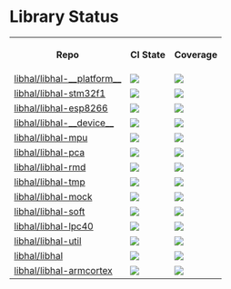 # Library Status

<table>
  <tr>
    <th>
      <p>Repo</p>
    </th>
    <th>
      <p>CI State</p>
    </th>
    <th>
      <p>Coverage</p>
    </th>
  </tr>
  <tr>
    <td>
      <a href="https://github.com/libhal/libhal-__platform__/">libhal/libhal-__platform__</a>
    </td>
    <td>
      <a href="https://github.com/libhal/libhal-__platform__/actions/workflows/ci.yml"><img src="https://github.com/libhal/libhal-__platform__/actions/workflows/ci.yml/badge.svg" /></a>
    </td>
    <td>
      <img src="https://libhal.github.io/libhal-__platform__/coverage/coverage.svg">
    </td>
  </tr>
  <tr>
    <td>
      <a href="https://github.com/libhal/libhal-stm32f1/">libhal/libhal-stm32f1</a>
    </td>
    <td>
      <a href="https://github.com/libhal/libhal-stm32f1/actions/workflows/ci.yml"><img src="https://github.com/libhal/libhal-stm32f1/actions/workflows/ci.yml/badge.svg" /></a>
    </td>
    <td>
      <img src="https://libhal.github.io/libhal-stm32f1/coverage/coverage.svg">
    </td>
  </tr>
  <tr>
    <td>
      <a href="https://github.com/libhal/libhal-esp8266/">libhal/libhal-esp8266</a>
    </td>
    <td>
      <a href="https://github.com/libhal/libhal-esp8266/actions/workflows/ci.yml"><img src="https://github.com/libhal/libhal-esp8266/actions/workflows/ci.yml/badge.svg" /></a>
    </td>
    <td>
      <img src="https://libhal.github.io/libhal-esp8266/coverage/coverage.svg">
    </td>
  </tr>
  <tr>
    <td>
      <a href="https://github.com/libhal/libhal-__device__/">libhal/libhal-__device__</a>
    </td>
    <td>
      <a href="https://github.com/libhal/libhal-__device__/actions/workflows/ci.yml"><img src="https://github.com/libhal/libhal-__device__/actions/workflows/ci.yml/badge.svg" /></a>
    </td>
    <td>
      <img src="https://libhal.github.io/libhal-__device__/coverage/coverage.svg">
    </td>
  </tr>
  <tr>
    <td>
      <a href="https://github.com/libhal/libhal-mpu/">libhal/libhal-mpu</a>
    </td>
    <td>
      <a href="https://github.com/libhal/libhal-mpu/actions/workflows/ci.yml"><img src="https://github.com/libhal/libhal-mpu/actions/workflows/ci.yml/badge.svg" /></a>
    </td>
    <td>
      <img src="https://libhal.github.io/libhal-mpu/coverage/coverage.svg">
    </td>
  </tr>
  <tr>
    <td>
      <a href="https://github.com/libhal/libhal-pca/">libhal/libhal-pca</a>
    </td>
    <td>
      <a href="https://github.com/libhal/libhal-pca/actions/workflows/ci.yml"><img src="https://github.com/libhal/libhal-pca/actions/workflows/ci.yml/badge.svg" /></a>
    </td>
    <td>
      <img src="https://libhal.github.io/libhal-pca/coverage/coverage.svg">
    </td>
  </tr>
  <tr>
    <td>
      <a href="https://github.com/libhal/libhal-rmd/">libhal/libhal-rmd</a>
    </td>
    <td>
      <a href="https://github.com/libhal/libhal-rmd/actions/workflows/ci.yml"><img src="https://github.com/libhal/libhal-rmd/actions/workflows/ci.yml/badge.svg" /></a>
    </td>
    <td>
      <img src="https://libhal.github.io/libhal-rmd/coverage/coverage.svg">
    </td>
  </tr>
  <tr>
    <td>
      <a href="https://github.com/libhal/libhal-tmp/">libhal/libhal-tmp</a>
    </td>
    <td>
      <a href="https://github.com/libhal/libhal-tmp/actions/workflows/ci.yml"><img src="https://github.com/libhal/libhal-tmp/actions/workflows/ci.yml/badge.svg" /></a>
    </td>
    <td>
      <img src="https://libhal.github.io/libhal-tmp/coverage/coverage.svg">
    </td>
  </tr>
  <tr>
    <td>
      <a href="https://github.com/libhal/libhal-mock/">libhal/libhal-mock</a>
    </td>
    <td>
      <a href="https://github.com/libhal/libhal-mock/actions/workflows/ci.yml"><img src="https://github.com/libhal/libhal-mock/actions/workflows/ci.yml/badge.svg" /></a>
    </td>
    <td>
      <img src="https://libhal.github.io/libhal-mock/coverage/coverage.svg">
    </td>
  </tr>
  <tr>
    <td>
      <a href="https://github.com/libhal/libhal-soft/">libhal/libhal-soft</a>
    </td>
    <td>
      <a href="https://github.com/libhal/libhal-soft/actions/workflows/ci.yml"><img src="https://github.com/libhal/libhal-soft/actions/workflows/ci.yml/badge.svg" /></a>
    </td>
    <td>
      <img src="https://libhal.github.io/libhal-soft/coverage/coverage.svg">
    </td>
  </tr>
  <tr>
    <td>
      <a href="https://github.com/libhal/libhal-lpc40/">libhal/libhal-lpc40</a>
    </td>
    <td>
      <a href="https://github.com/libhal/libhal-lpc40/actions/workflows/ci.yml"><img src="https://github.com/libhal/libhal-lpc40/actions/workflows/ci.yml/badge.svg" /></a>
    </td>
    <td>
      <img src="https://libhal.github.io/libhal-lpc40/coverage/coverage.svg">
    </td>
  </tr>
  <tr>
    <td>
      <a href="https://github.com/libhal/libhal-util/">libhal/libhal-util</a>
    </td>
    <td>
      <a href="https://github.com/libhal/libhal-util/actions/workflows/ci.yml"><img src="https://github.com/libhal/libhal-util/actions/workflows/ci.yml/badge.svg" /></a>
    </td>
    <td>
      <img src="https://libhal.github.io/libhal-util/coverage/coverage.svg">
    </td>
  </tr>
  <tr>
    <td>
      <a href="https://github.com/libhal/libhal/">libhal/libhal</a>
    </td>
    <td>
      <a href="https://github.com/libhal/libhal/actions/workflows/ci.yml"><img src="https://github.com/libhal/libhal/actions/workflows/ci.yml/badge.svg" /></a>
    </td>
    <td>
      <img src="https://libhal.github.io/libhal/coverage/coverage.svg">
    </td>
  </tr>
  <tr>
    <td>
      <a href="https://github.com/libhal/libhal-armcortex/">libhal/libhal-armcortex</a>
    </td>
    <td>
      <a href="https://github.com/libhal/libhal-armcortex/actions/workflows/ci.yml"><img src="https://github.com/libhal/libhal-armcortex/actions/workflows/ci.yml/badge.svg" /></a>
    </td>
    <td>
      <img src="https://libhal.github.io/libhal-armcortex/coverage/coverage.svg">
    </td>
  </tr>

</table>

